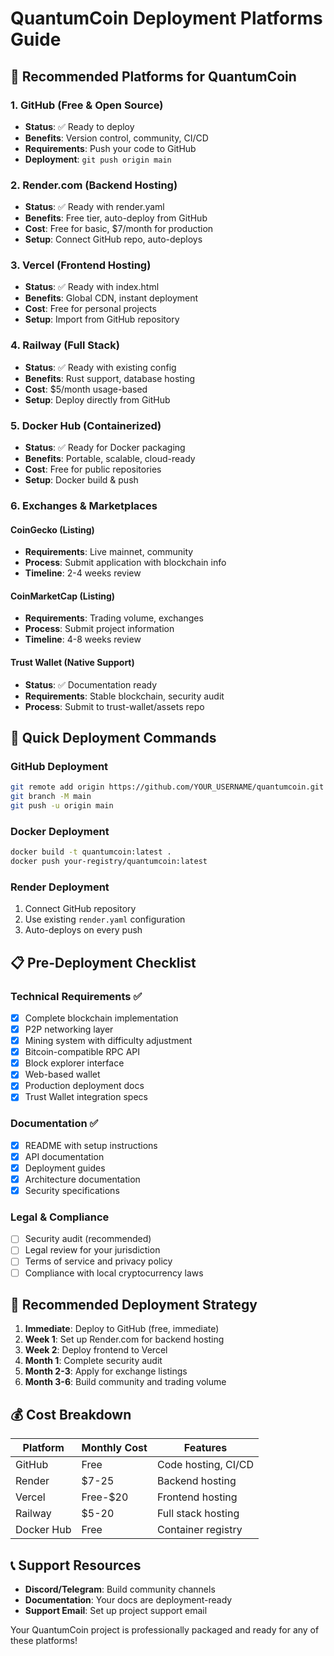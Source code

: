 # QuantumCoin Deployment Platforms Guide

## 🌟 Recommended Platforms for QuantumCoin

### 1. **GitHub (Free & Open Source)**
- **Status**: ✅ Ready to deploy
- **Benefits**: Version control, community, CI/CD
- **Requirements**: Push your code to GitHub
- **Deployment**: `git push origin main`

### 2. **Render.com (Backend Hosting)**
- **Status**: ✅ Ready with render.yaml
- **Benefits**: Free tier, auto-deploy from GitHub
- **Cost**: Free for basic, $7/month for production
- **Setup**: Connect GitHub repo, auto-deploys

### 3. **Vercel (Frontend Hosting)**
- **Status**: ✅ Ready with index.html
- **Benefits**: Global CDN, instant deployment
- **Cost**: Free for personal projects
- **Setup**: Import from GitHub repository

### 4. **Railway (Full Stack)**
- **Status**: ✅ Ready with existing config
- **Benefits**: Rust support, database hosting
- **Cost**: $5/month usage-based
- **Setup**: Deploy directly from GitHub

### 5. **Docker Hub (Containerized)**
- **Status**: ✅ Ready for Docker packaging
- **Benefits**: Portable, scalable, cloud-ready
- **Cost**: Free for public repositories
- **Setup**: Docker build & push

### 6. **Exchanges & Marketplaces**

#### **CoinGecko** (Listing)
- **Requirements**: Live mainnet, community
- **Process**: Submit application with blockchain info
- **Timeline**: 2-4 weeks review

#### **CoinMarketCap** (Listing)
- **Requirements**: Trading volume, exchanges
- **Process**: Submit project information
- **Timeline**: 4-8 weeks review

#### **Trust Wallet** (Native Support)
- **Status**: ✅ Documentation ready
- **Requirements**: Stable blockchain, security audit
- **Process**: Submit to trust-wallet/assets repo

## 🚀 Quick Deployment Commands

### GitHub Deployment
```bash
git remote add origin https://github.com/YOUR_USERNAME/quantumcoin.git
git branch -M main
git push -u origin main
```

### Docker Deployment
```bash
docker build -t quantumcoin:latest .
docker push your-registry/quantumcoin:latest
```

### Render Deployment
1. Connect GitHub repository
2. Use existing `render.yaml` configuration
3. Auto-deploys on every push

## 📋 Pre-Deployment Checklist

### Technical Requirements ✅
- [x] Complete blockchain implementation
- [x] P2P networking layer
- [x] Mining system with difficulty adjustment
- [x] Bitcoin-compatible RPC API
- [x] Block explorer interface
- [x] Web-based wallet
- [x] Production deployment docs
- [x] Trust Wallet integration specs

### Documentation ✅
- [x] README with setup instructions
- [x] API documentation
- [x] Deployment guides
- [x] Architecture documentation
- [x] Security specifications

### Legal & Compliance
- [ ] Security audit (recommended)
- [ ] Legal review for your jurisdiction
- [ ] Terms of service and privacy policy
- [ ] Compliance with local cryptocurrency laws

## 🎯 Recommended Deployment Strategy

1. **Immediate**: Deploy to GitHub (free, immediate)
2. **Week 1**: Set up Render.com for backend hosting
3. **Week 2**: Deploy frontend to Vercel
4. **Month 1**: Complete security audit
5. **Month 2-3**: Apply for exchange listings
6. **Month 3-6**: Build community and trading volume

## 💰 Cost Breakdown

| Platform | Monthly Cost | Features |
|----------|-------------|----------|
| GitHub | Free | Code hosting, CI/CD |
| Render | $7-25 | Backend hosting |
| Vercel | Free-$20 | Frontend hosting |
| Railway | $5-20 | Full stack hosting |
| Docker Hub | Free | Container registry |

## 📞 Support Resources

- **Discord/Telegram**: Build community channels
- **Documentation**: Your docs are deployment-ready
- **Support Email**: Set up project support email

Your QuantumCoin project is professionally packaged and ready for any of these platforms!
